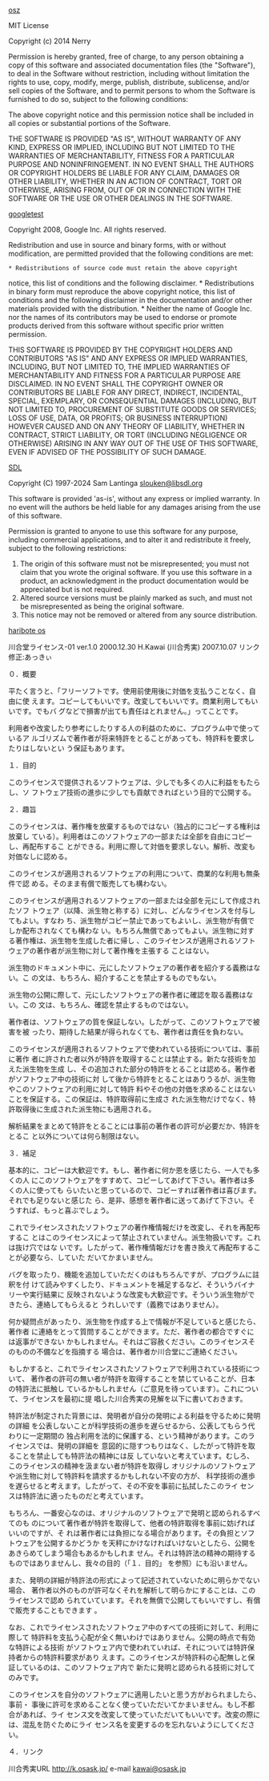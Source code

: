 [osz](https://github.com/neri/osz)

MIT License

Copyright (c) 2014 Nerry

Permission is hereby granted, free of charge, to any person obtaining a copy
of this software and associated documentation files (the "Software"), to deal
in the Software without restriction, including without limitation the rights
to use, copy, modify, merge, publish, distribute, sublicense, and/or sell
copies of the Software, and to permit persons to whom the Software is
furnished to do so, subject to the following conditions:

The above copyright notice and this permission notice shall be included in all
copies or substantial portions of the Software.

THE SOFTWARE IS PROVIDED "AS IS", WITHOUT WARRANTY OF ANY KIND, EXPRESS OR
IMPLIED, INCLUDING BUT NOT LIMITED TO THE WARRANTIES OF MERCHANTABILITY,
FITNESS FOR A PARTICULAR PURPOSE AND NONINFRINGEMENT. IN NO EVENT SHALL THE
AUTHORS OR COPYRIGHT HOLDERS BE LIABLE FOR ANY CLAIM, DAMAGES OR OTHER
LIABILITY, WHETHER IN AN ACTION OF CONTRACT, TORT OR OTHERWISE, ARISING FROM,
OUT OF OR IN CONNECTION WITH THE SOFTWARE OR THE USE OR OTHER DEALINGS IN THE
SOFTWARE.

[googletest](https://github.com/google/googletest)

Copyright 2008, Google Inc.
All rights reserved.

Redistribution and use in source and binary forms, with or without
modification, are permitted provided that the following conditions are
met:

    * Redistributions of source code must retain the above copyright
notice, this list of conditions and the following disclaimer.
    * Redistributions in binary form must reproduce the above
copyright notice, this list of conditions and the following disclaimer
in the documentation and/or other materials provided with the
distribution.
    * Neither the name of Google Inc. nor the names of its
contributors may be used to endorse or promote products derived from
this software without specific prior written permission.

THIS SOFTWARE IS PROVIDED BY THE COPYRIGHT HOLDERS AND CONTRIBUTORS
"AS IS" AND ANY EXPRESS OR IMPLIED WARRANTIES, INCLUDING, BUT NOT
LIMITED TO, THE IMPLIED WARRANTIES OF MERCHANTABILITY AND FITNESS FOR
A PARTICULAR PURPOSE ARE DISCLAIMED. IN NO EVENT SHALL THE COPYRIGHT
OWNER OR CONTRIBUTORS BE LIABLE FOR ANY DIRECT, INDIRECT, INCIDENTAL,
SPECIAL, EXEMPLARY, OR CONSEQUENTIAL DAMAGES (INCLUDING, BUT NOT
LIMITED TO, PROCUREMENT OF SUBSTITUTE GOODS OR SERVICES; LOSS OF USE,
DATA, OR PROFITS; OR BUSINESS INTERRUPTION) HOWEVER CAUSED AND ON ANY
THEORY OF LIABILITY, WHETHER IN CONTRACT, STRICT LIABILITY, OR TORT
(INCLUDING NEGLIGENCE OR OTHERWISE) ARISING IN ANY WAY OUT OF THE USE
OF THIS SOFTWARE, EVEN IF ADVISED OF THE POSSIBILITY OF SUCH DAMAGE.

[SDL](https://github.com/libsdl-org/SDL)

Copyright (C) 1997-2024 Sam Lantinga <slouken@libsdl.org>
  
This software is provided 'as-is', without any express or implied
warranty.  In no event will the authors be held liable for any damages
arising from the use of this software.

Permission is granted to anyone to use this software for any purpose,
including commercial applications, and to alter it and redistribute it
freely, subject to the following restrictions:
  
1. The origin of this software must not be misrepresented; you must not
   claim that you wrote the original software. If you use this software
   in a product, an acknowledgment in the product documentation would be
   appreciated but is not required. 
2. Altered source versions must be plainly marked as such, and must not be
   misrepresented as being the original software.
3. This notice may not be removed or altered from any source distribution.

[haribote os](https://www.amazon.co.jp/30%E6%97%A5%E3%81%A7%E3%81%A7%E3%81%8D%E3%82%8B-OS%E8%87%AA%E4%BD%9C%E5%85%A5%E9%96%80-%E5%B7%9D%E5%90%88-%E7%A7%80%E5%AE%9F/dp/4839919844)

川合堂ライセンス-01  ver.1.0
                                                  2000.12.30  H.Kawai (川合秀実)
                                                  2007.10.07 リンク修正:あっきぃ

０．概要

  平たく言うと、「フリーソフトです。使用前使用後に対価を支払うことなく、自由に使
えます。コピーしてもいいです。改変してもいいです。商業利用してもいいです。でもバ
グなどで損害が出ても責任はとれません。」ってことです。

  利用者や改変したり参考にしたりする人の利益のために、プログラム中で使っているア
ルゴリズムで著作者が将来特許をとることがあっても、特許料を要求したりはしないとい
う保証もあります。

１．目的

  このライセンスで提供されるソフトウェアは、少しでも多くの人に利益をもたらし、ソ
フトウェア技術の進歩に少しでも貢献できればという目的で公開する。

２．趣旨

  このライセンスは、著作権を放棄するものではない（独占的にコピーする権利は放棄し
ている）。利用者はこのソフトウェアの一部または全部を自由にコピーし、再配布するこ
とができる。利用に際して対価を要求しない。解析、改変も対価なしに認める。

  このライセンスが適用されるソフトウェアの利用について、商業的な利用も無条件で認
める。そのまま有償で販売しても構わない。

  このライセンスが適用されるソフトウェアの一部または全部を元にして作成されたソフ
トウェア（以降、派生物と称する）に対し、どんなライセンスを付与してもよい。すなわ
ち、派生物がコピー禁止であってもよいし、派生物が有償でしか配布されなくても構わな
い。もちろん無償であってもよい。派生物に対する著作権は、派生物を生成した者に帰し
、このライセンスが適用されるソフトウェアの著作者が派生物に対して著作権を主張する
ことはない。

  派生物のドキュメント中に、元にしたソフトウェアの著作者を紹介する義務はない。こ
の文は、もちろん、紹介することを禁止するものでもない。

  派生物の公開に際して、元にしたソフトウェアの著作者に確認を取る義務はない。この
文は、もちろん、確認を禁止するものではない。

  著作者は、ソフトウェアの質を保証しない。したがって、このソフトウェアで被害を被
ったり、期待した結果が得られなくても、著作者は責任を負わない。

  このライセンスが適用されるソフトウェアで使われている技術については、事前に著作
者に許された者以外が特許を取得することは禁止する。新たな技術を加えた派生物を生成
し、その追加された部分の特許をとることは認める。著作者がソフトウェア中の技術に対
して後から特許をとることはありうるが、派生物やこのソフトウェアの利用に対して特許
料やその他の対価を求めることはないことを保証する。この保証は、特許取得前に生成さ
れた派生物だけでなく、特許取得後に生成された派生物にも適用される。

  解析結果をまとめて特許をとることには事前の著作者の許可が必要だか、特許をとるこ
と以外については何ら制限はない。

３．補足

  基本的に、コピーは大歓迎です。もし、著作者に何か恩を感じたら、一人でも多くの人
にこのソフトウェアをすすめて、コピーしてあげて下さい。著作者は多くの人に使っても
らいたいと思っているので、コピーすれば著作者は喜びます。それでも足りないと感じた
ら、是非、感想を著作者に送ってあげて下さい。そうすれば、もっと喜ぶでしょう。

  これでライセンスされたソフトウェアの著作権情報だけを改変し、それを再配布するこ
とはこのライセンスによって禁止されていません。派生物扱いです。これは抜け穴ではな
いです。したがって、著作権情報だけを書き換えて再配布することが必要なら、していた
だいてかまいません。

  バグを取ったり、機能を追加していただくのはもちろんですが、プログラムに註釈を付
けて読みやすくしたり、ドキュメントを補足するなど、そういうバイナリーや実行結果に
反映されないような改変も大歓迎です。そういう派生物ができたら、連絡してもらえると
うれしいです（義務ではありません）。

  何か疑問点があったり、派生物を作成する上で情報が不足していると感じたら、著作者
に連絡をとって質問することができます。ただ、著作者の都合ですぐには返事ができない
かもしれません。それはご容赦ください。このライセンスそのものの不備などを指摘する
場合は、著作者か川合堂にご連絡ください。

  もしかすると、これでライセンスされたソフトウェアで利用されている技術について、
著作者の許可の無い者が特許を取得することを禁じていることが、日本の特許法に抵触し
ているかもしれません（ご意見を待っています）。これについて、ライセンスを最初に提
唱した川合秀実の見解を以下に書いておきます。

  特許法が制定された背景には、発明者が自分の発明による利益を守るために発明の詳細
を公表しないことが科学技術の進歩を遅らせるから、公表してもらう代わりに一定期間の
独占利用を法的に保護する、という精神があります。このライセンスでは、発明の詳細を
意図的に隠すつもりはなく、したがって特許を取ることを禁止しても特許法の精神には反
していないと考えています。むしろ、このライセンスの精神を汲まない者が特許を取得し
オリジナルのソフトウェアや派生物に対して特許料を請求するかもしれない不安の方が、
科学技術の進歩を遅らせると考えます。したがって、その不安を事前に払拭したこのライ
センスは特許法に適ったものだと考えています。

  もちろん、一番安心なのは、オリジナルのソフトウェアで発明と認められるすべてのも
のについて著作者が特許を取得して、他者の特許取得を事前に妨げればいいのですが、そ
れは著作者には負担になる場合があります。その負担とソフトウェアを公開するかどうか
を天秤にかけなければいけないとしたら、公開をあきらめてしまう場合もあるかもしれま
せん。それは特許法の精神の期待するものではありませんし、我々の目的（「１．目的」
を参照）にも沿いません。

  また、発明の詳細が特許法の形式によって記述されていないために明らかでない場合、
著作者以外のものが許可なくそれを解析して明らかにすることは、このライセンスで認め
られていています。それを無償で公開してもいいですし、有償で販売することもできます
。

  なお、これでライセンスされたソフトウェア中のすべての技術に対して、利用に際して
特許料を支払う心配が全く無いわけではありません。公開の時点で有効な特許による技術
がソフトウェア内で使われていれば、それについては特許保持者からの特許料要求があり
えます。このライセンスが特許料の心配無しと保証しているのは、このソフトウェア内で
新たに発明と認められる技術に対してのみです。

  このライセンスを自分のソフトウェアに適用したいと思う方がおられましたら、事前・
事後に許可を求めることなく使っていただいてかまいません。もし不都合があれば、ライ
センス文を改変して使っていただいてもいいです。改変の際には、混乱を防ぐためにライ
センス名を変更するのを忘れないようにしてください。

４．リンク

  川合秀実URL     http://k.osask.jp/
       e-mail     kawai@osask.jp